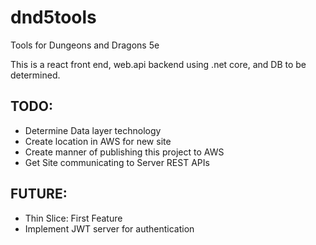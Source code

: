 # dnd5tools
Tools for Dungeons and Dragons 5e

This is a react front end, web.api backend using .net core, and DB to be determined.

## TODO:
 - Determine Data layer technology
 - Create location in AWS for new site
 - Create manner of publishing this project to AWS
 - Get Site communicating to Server REST APIs
 
 ## FUTURE:
  - Thin Slice: First Feature
  - Implement JWT server for authentication
